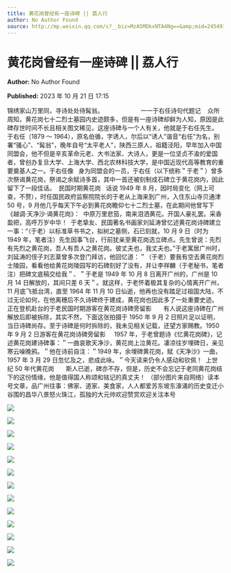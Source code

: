 ```yaml
---
title: 黄花岗曾经有一座诗碑 || 荔人行
author: No Author Found
source: http://mp.weixin.qq.com/s?__biz=MzA5MDkxNTA4Ng==&amp;mid=2454914300&amp;idx=1&amp;sn=aa7f203ca00cffb88ae06385acce5777&amp;chksm=87a3cc9db0d4458b415b5cdfabb234b32a97e6cee7005936379a2b94cfb4be24d7a26280a225&poc_token=HJ_Do2ejHyO-wNZGG8Q1S8FdPgy1YBBEob-nUEme
---
```


# 黄花岗曾经有一座诗碑 || 荔人行

**Author:** No Author Found

**Published:** 2023 年 10 月 21 日 17:15

锦绣家山万里同，寻诗处处待髯翁。                      一一于右任诗句代题记    众所周知，黄花岗七十二烈士墓园内史迹颇多，但是有一座诗碑却鲜为人知，原因是此碑存世时间不长且相关图文稀见，这座诗碑与一个人有关，他就是于右任先生。  于右任（1879 ～ 1964），原名伯循，字诱人，尔后以“诱人”谐音“右任”为名，别署“骚心”、“髯翁”，晚年自号“太平老人”，陕西三原人，祖籍泾阳，早年加入中国同盟会，他不但是辛亥革命元老、大书法家、大诗人，更是一位坚贞不渝的爱国者，曾创办复旦大学、上海大学、西北农林科技大学，是中国近现代高等教育的重要奠基人之一。于右任像   身为同盟会的一员，于右任（以下统称＂于老＂）曾多次祭谒黄花岗，祭谒之余赋诗多首，其中一首还被刻制成石碑立于黄花岗内，因此留下了一段佳话。  民国时期黄花岗   话说 1949 年 8 月，因时局变化（网上可查，不赘），时任国民政府监察院院长的于老从上海来到广州，入住东山寺贝通津 50 号，9 月他几乎每天下午必到黄花岗瞻仰七十二烈士墓，在此期间他曾写下《越调·天净沙·谒黄花岗》：  中原万里悲笳，南来泪洒黄花。开国人豪礼罢。采香盈把，高呼万岁中华！  于老挚友、民国著名书画家刘延涛曾忆述黄花岗诗碑建立一事：“（于老）以标准草书书之，拟树之墓侧，石已刻就，10 月 9 日（时为 1949 年，笔者注）先生因事飞台，行前犹亲至黄花岗选立碑点。先生曾说：先烈有先烈之黄花岗，吾人有吾人之黄花岗。彼丈夫也，我丈夫也。”于老寓居广州时，刘延涛的侄子刘志棻曾多次登门拜访，他回忆道：＂（于老）要我有空去黄花岗烈士陵园，看看他给黄花岗陵园写的石碑刻好了没有，并让李祥麟（于老秘书，笔者注）把碑文底稿交给我＂、＂于老是 1949 年 10 月 8 日离开广州的，广州是 10 月 14 日解放的，其间只差 6 天＂。就这样，于老怀着极其复杂的心情离开广州，11 月底飞抵台湾，直至 1964 年 11 月 10 日仙逝，他再也没有踏足过祖国大陆，不过无论如何，在他离穗后不久诗碑终于建成，黄花岗也因此多了一处重要史迹。  正在登机赴台的于老民国时期游客在黄花岗诗碑旁留影       有人说这座诗碑在广州解放后即被拆除，其实不然，下面这张拍摄于 1950 年 9 月 2 日照片足以证明，当日诗碑尚存。至于诗碑是何时拆除的，我未见相关记载，还望方家赐教。1950 年 9 月 2 日游客在黄花岗诗碑旁留影     1957 年，于老曾题诗《忆黄花岗碑》，记述黄花岗建诗碑事：＂一曲哀歌天净沙，黄花岗上泣黄花。凄凉往岁埋碑日，亲见寒云噪晚鸦。＂他在诗前自注：＂1949 年，余埋碑黄花岗，赋《天净沙》一曲，1957 年 3 月 29 日忽忆及之，悲成此咏。＂今天读来仍令人感动和钦佩！  上世纪 50 年代黄花岗       斯人已逝，碑亦不存，但是，历史不会忘记于老同黄花岗结下的这份情缘，他是值得国人称颂和铭记的真丈夫！ （部分图片来自网络）读本号文章，品广州往事：佛家、道家、美食家，人人都爱苏东坡东濠涌的历史变迁小谷围的昌华八景怒火珠江，孤独的大元帅欢迎赞赏欢迎关注本号

![](https://mmbiz.qpic.cn/mmbiz_png/PJWG74pLsMaM3zq9WVvVcp7MeiayTtDQRddqNcCDc9xPibtbF3FwvFYkSK5F3M0qQ4tRMfcjKegibHjJpoZjxJyXA/640)

![](https://mmbiz.qpic.cn/mmbiz_png/PJWG74pLsMaM3zq9WVvVcp7MeiayTtDQRNkco91xnnDmnWSwgWdP9qyVdRI0hiaaupSefguaVGOdXMgRaUg2zHXQ/640)

![](https://mmbiz.qpic.cn/mmbiz_jpg/PJWG74pLsMaM3zq9WVvVcp7MeiayTtDQRW4qffBaWsEbiaS6Kia5Fmu1cZEHYPibiaJVsfX1N1ZbtXWcJ7jPF6BoWOg/640)

![](https://mmbiz.qpic.cn/mmbiz_jpg/PJWG74pLsMaM3zq9WVvVcp7MeiayTtDQRTDzq1PeKBGdxU4bsVrJT4RQuj9Zdz4QcVhib7FkUx2zqC7YLEX25AUg/640)

![](https://mmbiz.qpic.cn/mmbiz_jpg/PJWG74pLsMaM3zq9WVvVcp7MeiayTtDQRwa1icLWNweBuv5Oz3t1jyeRfYtP9zVuhq3S7aRkuqjY2GRdYYLA58Bw/640)

![](https://mmbiz.qpic.cn/mmbiz_jpg/PJWG74pLsMaM3zq9WVvVcp7MeiayTtDQRD5hBMAibnhFOSYyOext9Ml2ibDIMJt6JBGK33TgrMuMN40MmN2FXdoow/640)

![](https://mmbiz.qpic.cn/mmbiz_png/PJWG74pLsMaM3zq9WVvVcp7MeiayTtDQRqt0otebJl6ekM12wsH6D0yRUm2GV7LFUw6T6P9LFzWj0Z7UlRDhdicA/640)

![](https://mmbiz.qpic.cn/mmbiz_jpg/PJWG74pLsMaM3zq9WVvVcp7MeiayTtDQRKVdUlwOB1ozLAibyvASwibUJcSMF61RUU6uMxFMgxOmNlyeOicnafrxvg/640)

![](https://mmbiz.qpic.cn/mmbiz_jpg/PJWG74pLsMaM3zq9WVvVcp7MeiayTtDQRL9H62U0ooKasusJsicbficf2KUsDkicWicrTnXmYfZen2dIKicHSYeFXZ7g/640)

![](https://mmbiz.qpic.cn/mmbiz_png/PJWG74pLsMaM3zq9WVvVcp7MeiayTtDQRYYUxyc4P7srRkBzGXdOhNhT0PsGTica9hIwT1gBNmYgfpKaDAvjibXCw/640)

![](https://mmbiz.qpic.cn/mmbiz_gif/PJWG74pLsMaM3zq9WVvVcp7MeiayTtDQR17laoEF32h1DstsgOKq7QZ1tRzrvsjPPYPqZoXWo26bLeKM1FLsibJg/640)

![](https://mmbiz.qpic.cn/mmbiz_jpg/PJWG74pLsMaM3zq9WVvVcp7MeiayTtDQRHX8SozEwnLW2F3Uaj45xOhdYUgW5DMUUDWYAft6YiaSicX9Mk511icy0Q/640)

![](https://mmbiz.qpic.cn/mmbiz_gif/PJWG74pLsMaM3zq9WVvVcp7MeiayTtDQRrcGicg2QsdfkqYZgghxVlq7ib13bG4HCraE9aFODsYIo85M3IuG5XnsA/640)
